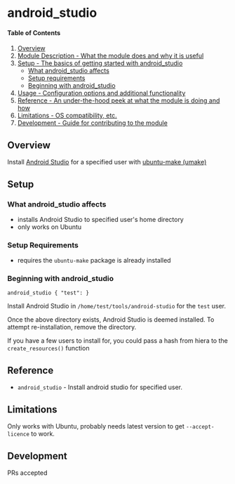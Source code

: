 # android_studio

#### Table of Contents

1. [Overview](#overview)
2. [Module Description - What the module does and why it is useful](#module-description)
3. [Setup - The basics of getting started with android_studio](#setup)
    * [What android_studio affects](#what-android_studio-affects)
    * [Setup requirements](#setup-requirements)
    * [Beginning with android_studio](#beginning-with-android_studio)
4. [Usage - Configuration options and additional functionality](#usage)
5. [Reference - An under-the-hood peek at what the module is doing and how](#reference)
5. [Limitations - OS compatibility, etc.](#limitations)
6. [Development - Guide for contributing to the module](#development)

## Overview

Install [Android Studio](https://developer.android.com/sdk/index.html) for a specified user with [ubuntu-make (umake)](https://wiki.ubuntu.com/ubuntu-make)

## Setup

### What android_studio affects

* installs Android Studio to specified user's home directory
* only works on Ubuntu

### Setup Requirements

* requires the `ubuntu-make` package is already installed

### Beginning with android_studio

```puppet
android_studio { "test": }
```

Install Android Studio in `/home/test/tools/android-studio` for the `test` user.

Once the above directory exists, Android Studio is deemed installed.  To attempt re-installation, remove the directory.

If you have a few users to install for, you could pass a hash from hiera to the `create_resources()` function


## Reference

* `android_studio` - Install android studio for specified user.

## Limitations

Only works with Ubuntu, probably needs latest version to get `--accept-licence` to work.

## Development

PRs accepted
